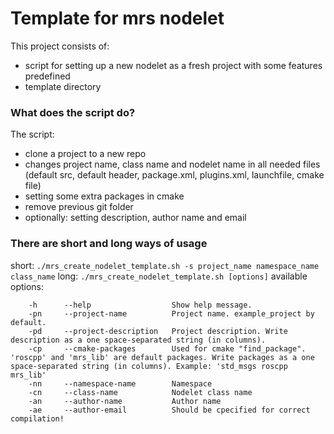 # Template for mrs nodelet

This project consists of:
- script for setting up a new nodelet as a fresh project with some features predefined
- template directory

### What does the script do?
The script:
- clone a project to a new repo
- changes project name, class name and nodelet name in all needed files (default src, default header, package.xml, plugins.xml, launchfile, cmake file)
- setting some extra packages in cmake
- remove previous git folder
- optionally: setting description, author name and email

### There are short and long ways of usage
short:
`./mrs_create_nodelet_template.sh -s project_name namespace_name class_name`
long:
`./mrs_create_nodelet_template.sh [options]`
available options:
```[bash]
    -h      --help                  Show help message.
    -pn     --project-name          Project name. example_project by default.
    -pd     --project-description   Project description. Write description as a one space-separated string (in columns).
    -cp     --cmake-packages        Used for cmake "find_package". 'roscpp' and 'mrs_lib' are default packages. Write packages as a one space-separated string (in columns). Example: 'std_msgs roscpp mrs_lib'
    -nn     --namespace-name        Namespace
    -cn     --class-name            Nodelet class name
    -an     --author-name           Author name
    -ae     --author-email          Should be cpecified for correct compilation!
```

